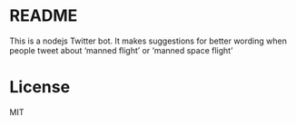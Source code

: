 # README

This is a nodejs Twitter bot. It makes suggestions for better wording when people tweet about ‘manned flight’ or ‘manned space flight’

# License 

MIT
